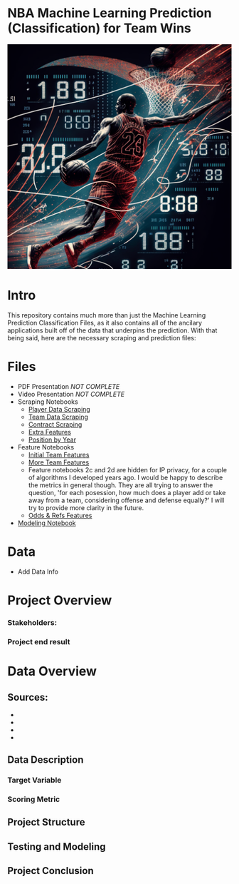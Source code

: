 
# NBA Machine Learning Prediction (Classification) for Team Wins

![Basketball](images/ball.png)

# Intro
This repository contains much more than just the Machine Learning Prediction Classification Files, as it also contains all of the ancilary applications built off of the data that underpins the prediction. With that being said, here are the necessary scraping and prediction files:

# Files
- PDF Presentation *NOT COMPLETE*
- Video Presentation *NOT COMPLETE*
- Scraping Notebooks
  - [Player Data Scraping](https://github.com/tmcroyce/NBA_Prediction_Classification_Public/blob/master/Printed_PDF_Notebooks/1a_Player_Data_Scraping.pdf)
  - [Team Data Scraping](https://github.com/tmcroyce/NBA_Prediction_Classification_Public/blob/master/Printed_PDF_Notebooks/1b_Team_Data_Scraping.pdf)
  - [Contract Scraping](https://github.com/tmcroyce/NBA_Prediction_Classification_Public/blob/master/Printed_PDF_Notebooks/1c_Contracts_Scrape.pdf)
  - [Extra Features](https://github.com/tmcroyce/NBA_Prediction_Classification_Public/blob/master/Printed_PDF_Notebooks/1d_Extra_Feature_Scraping.pdf)
  - [Position by Year](https://github.com/tmcroyce/NBA_Prediction_Classification_Public/blob/master/Printed_PDF_Notebooks/1e_Position_By_Year_Scraping.pdf)
- Feature Notebooks
    -  [Initial Team Features](https://github.com/tmcroyce/NBA_Prediction_Classification_Public/blob/master/Printed_PDF_Notebooks/2a_Initial_Team_Features.pdf)
    -  [More Team Features](https://github.com/tmcroyce/NBA_Prediction_Classification_Public/blob/master/Printed_PDF_Notebooks/2b_More_Team_Features.pdf)
    -  Feature notebooks 2c and 2d are hidden for IP privacy, for a couple of algorithms I developed years ago. I would be happy to describe the metrics in general though. They are all trying to answer the question, 'for each posession, how much does a player add or take away from a team, considering offense and defense equally?' I will try to provide more clarity in the future.
    -  [Odds & Refs Features](https://github.com/tmcroyce/NBA_Prediction_Classification_Public/blob/master/Printed_PDF_Notebooks/2f_Odds_and_Refs_Features.pdf)
- [Modeling Notebook](https://github.com/tmcroyce/NBA_Prediction_Classification_Public/blob/master/Printed_PDF_Notebooks/3_Win_Classification.pdf)

# Data
- Add Data Info

# Project Overview


### Stakeholders: 



### Project end result


# Data Overview

## Sources:
  - 
  - 
  -
  -
  
## Data Description


### Target Variable


### Scoring Metric



## Project Structure



## Testing and Modeling



## Project Conclusion

